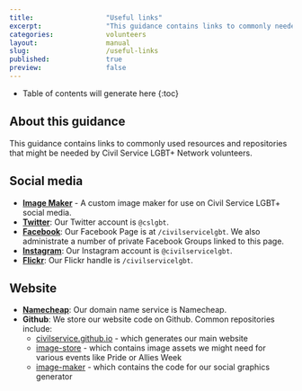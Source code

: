 ```yaml
---
title:  				"Useful links"
excerpt:	  			"This guidance contains links to commonly needed resources and log in pages for Civil Service LGBT+ Network volunteers."
categories: 			volunteers
layout: 				manual
slug:					/useful-links
published:				true
preview:				false
---
```


<!-- Include the following to generate a Table of Contents -->
* Table of contents will generate here
{:toc}
<!-- Don't touch the Table of Contents above -->

<!-- Include this line to process the Markdown and format the content properly -->
<div id="page-content" markdown="1">
<!-- Don't remove the line of code above -->



## About this guidance

This guidance contains links to commonly used resources and repositories that might be needed by Civil Service LGBT+ Network volunteers.


## Social media

- **[Image Maker](https://civilservice.lgbt/image-maker)** - A custom image maker for use on Civil Service LGBT+ social media.
- **[Twitter](https://www.twitter.com/cslgbt)**: Our Twitter account is `@cslgbt`.
- **[Facebook](https://www.twitter.com/civilservicelgbt)**: Our Facebook Page is at `/civilservicelgbt`. We also administrate a number of private Facebook Groups linked to this page.
- **[Instagram](https://www.instagram.com/civilservicelgbt)**: Our Instagram account is `@civilservicelgbt`.
- **[Flickr](https://www.flickr.com/civilservicelgbt)**: Our Flickr handle is `/civilservicelgbt`.

## Website

- **[Namecheap](https://www.namecheap.com)**: Our domain name service is Namecheap.
- **Github**: We store our website code on Github. Common repositories include:
	- [civilservice.github.io](https://github.com/civilservicelgbt/civilservicelgbt.github.io) - which generates our main website
	- [image-store](https://github.com/civilservicelgbt/image-store) - which contains image assets we might need for various events like Pride or Allies Week
	- [image-maker](https://github.com/civilservicelgbt/image-maker) - which contains the code for our social graphics generator

<!-- Include this line to process the Markdown and format the content properly -->
</div>
<!-- Don't remove the line of code above -->
